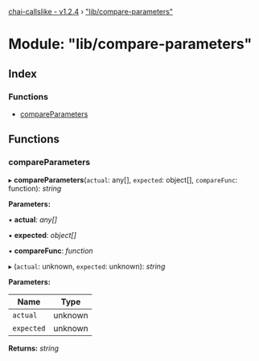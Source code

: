 [chai-callslike - v1.2.4](../README.md) › ["lib/compare-parameters"](_lib_compare_parameters_.md)

# Module: "lib/compare-parameters"

## Index

### Functions

* [compareParameters](_lib_compare_parameters_.md#compareparameters)

## Functions

###  compareParameters

▸ **compareParameters**(`actual`: any[], `expected`: object[], `compareFunc`: function): *string*

**Parameters:**

▪ **actual**: *any[]*

▪ **expected**: *object[]*

▪ **compareFunc**: *function*

▸ (`actual`: unknown, `expected`: unknown): *string*

**Parameters:**

Name | Type |
------ | ------ |
`actual` | unknown |
`expected` | unknown |

**Returns:** *string*
